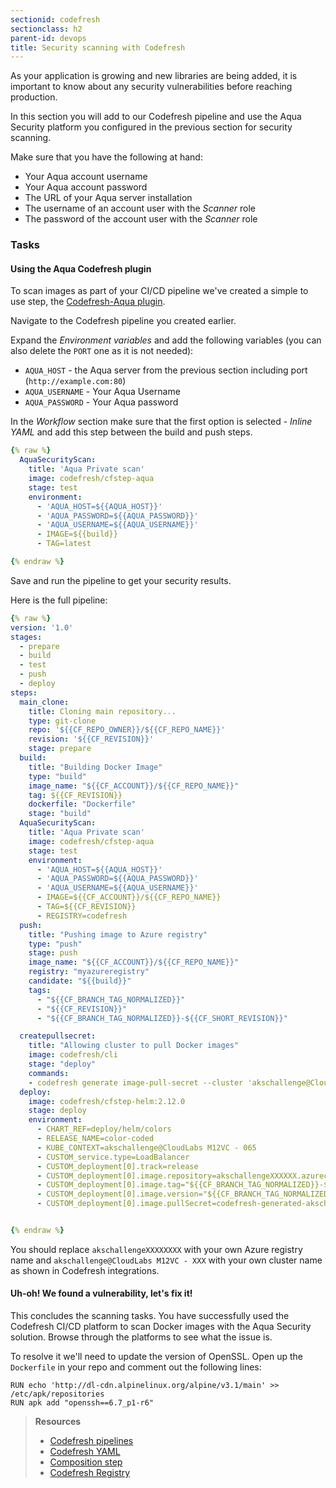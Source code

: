 ```yaml
---
sectionid: codefresh
sectionclass: h2
parent-id: devops
title: Security scanning with Codefresh
---
```


As your application is growing and new libraries are being added, it is important to know about any security vulnerabilities before reaching production.

In this section you will add to our Codefresh pipeline and use the Aqua Security platform you configured in the previous section for security scanning.

Make sure that you have the following at hand:

* Your Aqua account username
* Your Aqua account password
* The URL of your Aqua server installation
* The username of an account user with the *Scanner* role
* The password of the account user with the *Scanner* role

### Tasks

#### Using the Aqua Codefresh plugin

To scan images as part of your CI/CD pipeline we've created a simple to use step, the [Codefresh-Aqua plugin](https://hub.docker.com/r/codefresh/cfstep-aqua/tags).

Navigate to the Codefresh pipeline you created earlier.  

Expand the *Environment variables* and add the following variables (you can also delete the `PORT` one as it is not needed):

* `AQUA_HOST` - the Aqua server from the previous section including port (`http://example.com:80`)
* `AQUA_USERNAME` - Your Aqua Username
* `AQUA_PASSWORD` - Your Aqua password


In the *Workflow* section make sure that the first option is selected - *Inline YAML* and add this step between the build and push steps.

```yaml
{% raw %}
  AquaSecurityScan:
    title: 'Aqua Private scan'
    image: codefresh/cfstep-aqua
    stage: test
    environment:
      - 'AQUA_HOST=${{AQUA_HOST}}'
      - 'AQUA_PASSWORD=${{AQUA_PASSWORD}}'
      - 'AQUA_USERNAME=${{AQUA_USERNAME}}'
      - IMAGE=${{build}}
      - TAG=latest

{% endraw %}            
```

Save and run the pipeline to get your security results.

Here is the full pipeline:

```yaml
{% raw %}
version: '1.0'
stages:
  - prepare
  - build
  - test
  - push 
  - deploy
steps:
  main_clone:
    title: Cloning main repository...
    type: git-clone
    repo: '${{CF_REPO_OWNER}}/${{CF_REPO_NAME}}'
    revision: '${{CF_REVISION}}'
    stage: prepare
  build:
    title: "Building Docker Image"
    type: "build"
    image_name: "${{CF_ACCOUNT}}/${{CF_REPO_NAME}}"
    tag: ${{CF_REVISION}}
    dockerfile: "Dockerfile"
    stage: "build"  
  AquaSecurityScan:
    title: 'Aqua Private scan'
    image: codefresh/cfstep-aqua
    stage: test
    environment:
      - 'AQUA_HOST=${{AQUA_HOST}}'
      - 'AQUA_PASSWORD=${{AQUA_PASSWORD}}'
      - 'AQUA_USERNAME=${{AQUA_USERNAME}}'
      - IMAGE=${{CF_ACCOUNT}}/${{CF_REPO_NAME}}
      - TAG=${{CF_REVISION}}
      - REGISTRY=codefresh
  push:
    title: "Pushing image to Azure registry"
    type: "push"
    stage: push
    image_name: "${{CF_ACCOUNT}}/${{CF_REPO_NAME}}"
    registry: "myazureregistry"
    candidate: "${{build}}"
    tags:
      - "${{CF_BRANCH_TAG_NORMALIZED}}"
      - "${{CF_REVISION}}"
      - "${{CF_BRANCH_TAG_NORMALIZED}}-${{CF_SHORT_REVISION}}"    

  createpullsecret:
    title: "Allowing cluster to pull Docker images"
    image: codefresh/cli
    stage: "deploy"  
    commands:
    - codefresh generate image-pull-secret --cluster 'akschallenge@CloudLabs M12VC - XXX' --registry myazureregistry 
  deploy:
    image: codefresh/cfstep-helm:2.12.0
    stage: deploy
    environment:
      - CHART_REF=deploy/helm/colors
      - RELEASE_NAME=color-coded
      - KUBE_CONTEXT=akschallenge@CloudLabs M12VC - 065
      - CUSTOM_service.type=LoadBalancer
      - CUSTOM_deployment[0].track=release
      - CUSTOM_deployment[0].image.repository=akschallengeXXXXXX.azurecr.io/${{CF_REPO_OWNER}}/${{CF_REPO_NAME}}
      - CUSTOM_deployment[0].image.tag="${{CF_BRANCH_TAG_NORMALIZED}}-${{CF_SHORT_REVISION}}"
      - CUSTOM_deployment[0].image.version="${{CF_BRANCH_TAG_NORMALIZED}}-${{CF_SHORT_REVISION}}"
      - CUSTOM_deployment[0].image.pullSecret=codefresh-generated-akschallengeXXXXXX.azurecr.io-myazureregistry-default


{% endraw %}            
```
You should replace `akschallengeXXXXXXXX` with your own Azure registry name and `akschallenge@CloudLabs M12VC - XXX` with your own cluster name as shown in Codefresh integrations.

#### Uh-oh! We found a vulnerability, let's fix it!

This concludes the scanning tasks. You have successfully used the Codefresh CI/CD platform to scan Docker images with the Aqua Security solution. Browse through the platforms to see what the issue is. 

To resolve it we'll need to update the version of OpenSSL. Open up the `Dockerfile` in your repo and comment out the following lines:

```docker
RUN echo 'http://dl-cdn.alpinelinux.org/alpine/v3.1/main' >> /etc/apk/repositories
RUN apk add "openssh==6.7_p1-r6"
```


> **Resources**
> * [Codefresh pipelines](https://codefresh.io/docs/docs/configure-ci-cd-pipeline/pipelines/)
> * [Codefresh YAML](https://codefresh.io/docs/docs/codefresh-yaml/what-is-the-codefresh-yaml/)
> * [Composition step](https://codefresh.io/docs/docs/codefresh-yaml/steps/composition-1/)
> * [Codefresh Registry](https://codefresh.io/docs/docs/docker-registries/codefresh-registry/)